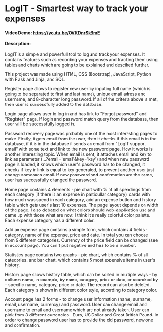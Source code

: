 # LogIT - Smartest way to track your expenses
#### Video Demo: https://youtu.be/OVKDnrSkBmE
#### Description:
LogIT is a simple and powerfull tool to log and track your expenses. It contains features such as recording your expenses and
tracking them using tables and charts which are going to be explained and descibed further.

This project was made using HTML, CSS (Bootstrap), JavaScript, Python with Flask and Jinja, and SQL.

Register page allows to register new user by inputing full name (which is going to be separated to first and last name),
unique email adress and username, and 8-character long password. If all of the criteria above is met, then user is successfully
added to the database.

Login page allows user to log in and has link to "Forgot password" and "Register" page. If login and password match query from
the database, then user will be successfully logged in.

Password recovery page was probably one of the most interesting pages to make. Firstly, it gets email from the user, then it checks
if this email is in the database, if it is in the database it sends an email from "LogIT support email" with some text and link to
the new password page. How it works is another interesting topic. When email is sent, it attaches email and key to link as parameter (...?email='email'&key='key')
and when new password page is loaded, it knows which user's password has to be changed, it checks if key in link is equal to key generated,
to prevent another user just change someones email. If new password and confirmation are the same, user has successfully changed the password.

Home page contains 4 elements - pie chart with % of all spendings from each category (if there is an expense in particullar category),
cards with how much was spend in each category, add an expense button and history table which gets user's last 10 expenses. The page layout
depends on width of the page. I also debated on what colors should web-application use and came up with those what are now. I think it's
really colorful color palette. Each expense category has a different color.

Add an expense page contains a simple form, which contains 4 fields - category, name of the expense, price and date. In total you can choose
from 9 different categories. Currency of the price field can be changed (see in account page). You can't put negative and has to be a number.

Statistics page contains two graphs - pie chart, which contains % of all categories, and bar chart, which contains 5 most expensive items in
user's history.

History page shows history table, which can be sorted in multiple ways - by collunm name, in example, by name, category, price or date, or
searched by - specific name, category, price or date. The record can also be deleted. Each category is shown in different color style,
according to category color.

Account page has 2 forms - to change user information (name, surname, email, username, currency) and password. User can change email and
username to email and username which are not already taken. User can pick from 3 different currencies - Euro, US Dollar and Great British Pound.
In order to change password user has to provide the old password, new one and confirmation.
